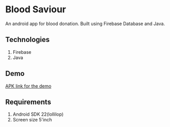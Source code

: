 # Blood Saviour
An android app for blood donation. Built using Firebase Database and Java.

## Technologies
 1. Firebase
 2. Java

## Demo

[APK link for the demo](https://drive.google.com/file/d/1s_ev4dqgSkFmTdeSylnGXMBt_85Kx6-M/view?usp=sharing) 

## Requirements
1. Android SDK 22(lollilop)
2. Screen size 5'inch



